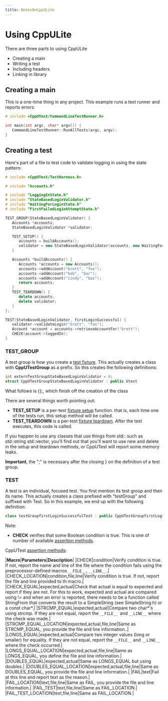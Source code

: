 ```yaml
---
title: NotesOnCppULite
---
```

# Using CppULite

There are three parts to using CppULite
* Creating a main
* Writing a test
* Including headers
* Linking in library

## Creating a main
This is a one-time thing in any project. This example runs a text runner and reports errors:
```cpp
# include <CppUTest/CommandLineTestRunner.h>

int main(int argc, char* argv[]) {
   CommandLineTestRunner::RunAllTests(argc, argv);
}
```

## Creating a test
Here's part of a file to test code to validate logging in using the state pattern:
```cpp
# include <CppUTest/TestHarness.h>

# include "Accounts.h"

# include "LoggingInState.h"
# include "StateBasedLoginValidator.h"
# include "WaitingForLoginState.h"
# include "FirstFailedLoginAttemptState.h"

TEST_GROUP(StateBasedLoginValidator) {
   Accounts *accounts;
   StateBasedLoginValidator *validator;

   TEST_SETUP() {
      accounts = buildAccounts();
      validator = new StateBasedLoginValidator(accounts, new WaitingForLoginState());
   }

   Accounts *buildAccounts() {
      Accounts *accounts = new Accounts();
      accounts->addAccount("brett", "foo");
      accounts->addAccount("bob", "bar");
      accounts->addAccount("cindy", "baz");
      return accounts;
   }
   TEST_TEARDOWN() {
      delete accounts;
      delete validator;
   }
};

TEST(StateBasedLoginValidator, firstLoginSuccessful) {
   validator->validateLogin("brett", "foo");
   Account *account = accounts->retrieveAccountFor("brett");
   CHECK(account->loggedIn);
}
```
### TEST_GROUP
A test group is how you create a [test fixture](http://xunitpatterns.com/test%20fixture%20-%20xUnit.html). This actually creates a class with **CppUTestGroup** as a prefix. So this creates the following definitions:
```cpp
int externTestGroupStateBasedLoginValidator = 0;
struct CppUTestGroupStateBasedLoginValidator : public Utest
```
What follows is {};, which finish off the creation of the class

There are several things worth pointing out:
* **TEST_SETUP** is a per-test [fixture setup](http://xunitpatterns.com/fixture%20setup.html) function. that is, each time one of the tests run, this setup method will be called.
* **TEST_TEARDOWN** is a per-test [fixture teardown](http://xunitpatterns.com/fixture%20teardown.html). After the test executes, this code is called.

If you happen to use any classes that use things from std:: such as std::string std::vector, you'll find out that you'll want to use new and delete in the setup and teardown methods, or CppUTest will report some memory leaks.

**Important**, the ";" is necessary after the closing } on the definition of a test group.

### TEST
A test is an individual, focused test. You first mention its test group and then its name. This actually creates a class prefixed with "testGroup" and suffixed with Test. So in this example, we end up with the following definition:
```cpp
class testGroupfirstLoginSuccessfulTest : public CppUTestGroupfirstLoginSuccessful { /* ... */ };
```

Note:
* **CHECK** verifies that some Boolean condition is true. This is one of number of available [assertion methods](http://xunitpatterns.com/Assertion%20Method.html).

CppUTest [assertion methods](http://xunitpatterns.com/Assertion%20Method.html):

|**Macro**|**Parameters**|**Description**|
|CHECK|condition|Verify condition is true. If not, report the name and line of the file where the condition fails using the preprocessor-defined macros ``__FILE__``, ``__LINE__``.|
|CHECK_LOCATION|condition,file,line|Verify condition is true. If not, report the file and line provided to th macro.|
|CHECK_EQUAL|expected,actual|Check that actual is equal to expected and report if they are not. For this to work, expected and actual are compared using != and when an error is reported, there needs to be a function called StringFrom that converts the result to a SimpleString (see SimpleString.h) or a const char*.|
|STRCMP_EQUAL|expected,actual|Compare two char*'s using strcmp. If they are not equal, report the ``__FILE__ ``and ``__LINE__`` where the check was made.|
|STRCMP_EQUAL_LOCATION|expected,actual,file,line|Same as STRCMP_EQUAL, you provide the file and line information..|
|LONGS_EQUAL|expected,actual|Compare two integer values (long or smaller) for equality. If they are not equal, report the ``__FILE__`` and ``__LINE__`` where the check occurred.|
|LONGS_EQUAL_LOCATION|expected,actual,file,line|Same as LONGS_EQUAL, you define the file and line information.|
|DOUBLES_EQUAL|expected,actual|Same as LONGS_EQUAL but using doubles.|
|DOUBLES_EQUAL_LOCATION|expected,actual,file,line|Same as DOUBLES_EQUAL, you provide the file and line information.|
|FAIL|text|Fail at this line and report text as the reason.|
|FAIL_LOCATION|text,file,line|Same as FAIL, you provide the file and line information.|
|FAIL_TEST|text,file,line|Same as FAIL_LOCATION.|
|FAIL_TEST_LOCATION|text,file,line|Same as FAIL_LOCATION.|
